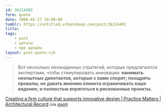```yaml
---
id: 36214402
form: quote
date: 2008-05-27 19:00:00
tumblr: https://untitled.urbansheep.com/post/36214402
title: 
tags:
    - post
    - цитаты
    - про дизайн
layout: post-quote.njk
---
```


<blockquote>
Вот несколько неожиданных стратегий, которые предлагаются экспертами, чтобы стимулировать инновации: <strong>нанимать неопытных дилетантов, которые с вами спорят; поощрять провалы; не давать мнению клиента ограничивать ваше видение; и полностью впрягаться в рискованные проекты.</strong>
</blockquote>

<a href="http://archrecord.construction.com/practice/firmCulture/0802firm-1.asp">Creating a firm culture that supports innovative design | Practice Matters | Architectural Record</a> <small>(via <a href="http://steph.tumblr.com/post/36142502/here-are-a-few-strategies-suggested-by-experts-to">steph</a>)</small>
